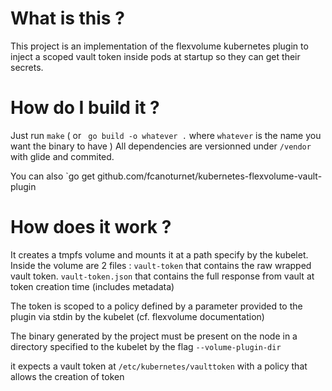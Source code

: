 # What is this ?

This project is an implementation of the flexvolume kubernetes plugin to inject a scoped vault token inside pods at startup so they can get their secrets.

# How do I build it ?

Just run `make` ( or ` go build -o whatever .` where `whatever` is the name you want the binary to have )
All dependencies are versionned under `/vendor` with glide and commited.

You can also `go get github.com/fcanoturnet/kubernetes-flexvolume-vault-plugin

# How does it work ?

It creates a tmpfs volume and mounts it at a path specify by the kubelet.
Inside the volume are 2 files :
    `vault-token` that contains the raw wrapped vault token.
    `vault-token.json` that contains the full response from vault at token creation time (includes metadata)

The token is scoped to a policy defined by a parameter provided to the plugin via stdin by the kubelet (cf. flexvolume documentation)

The binary generated by the project must be present on the node in a directory specified to the kubelet by the flag `--volume-plugin-dir`

it expects a vault token at `/etc/kubernetes/vaulttoken` with a policy that allows the creation of token


